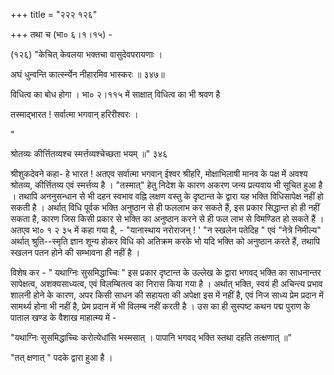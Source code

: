 +++
title = "२२२ १२६"

+++
तथा च (भा० ६।१।१५) - 

(१२६) "केचित् केवलया भक्तचा वासुदेवपरायणाः । 

अघं धुन्वन्ति कार्त्स्न्येन नीहारमिव भास्करः ॥ ३४७॥ 

विधित्व का बोध होगा । भा० २।११५ में साक्षात् विधित्व का भी श्रवण है 

तस्माद्भारत ! सर्वात्मा भगवान् हरिरीश्वरः । 

" 

श्रोतव्यः कीर्त्तितव्यश्च स्मर्त्तव्यश्चेच्छता भयम् ॥" ३४६ 

श्रीशुकदेवने कहा- हे भारत ! अतएव सर्वात्मा भगवान् ईश्वर श्रीहरि, मोक्षाभिलाषी मानव के पक्ष में अवश्य श्रोतव्य, कीर्त्तितव्य एवं स्मर्त्तव्य है । "तस्मात्" हेतु निदेश के कारण अकरण जन्य प्रत्यवाय भी सूचित हुआ है । तथापि अननुसन्धान से भी दहन स्वभाव वह्नि लक्षण वस्तु के दृष्टान्त के द्वारा यह भक्ति विधिसापेक्ष नहीं हो सकती है । अर्थात् विधि पूर्वक भक्ति अनुष्ठान से ही फललाभ कर सकते हैं, इस प्रकार सिद्धान्त हो ही नहीं सकता है, कारण जिस किसी प्रकार से भक्ति का अनुष्ठान करने से ही फल लाभ से विमण्डित हो सकते हैं । अतएव भा० १ २ ३५ में कहा गया है, - "यानास्थाय नरोराजन् ! ' "न स्खलेन पतेदिह " एवं "नेत्रे निमील्य" अर्थात् श्रुति--स्मृति ज्ञान शून्य होकर विधि को अतिक्रम करके भो यदि भक्ति को अनुष्ठान करते हैं, तथापि स्खलन पतन होने की सम्भावना ही नहीं है । 

विशेष कर - " यथाग्निः सुसमिद्धाच्चिः " इस प्रकार दृष्टान्त के उल्लेख के द्वारा भगवद् भक्ति का साधनान्तर सापेक्षत्व, अशक्यसाध्यत्व, एवं विलम्बितत्व का निरास किया गया है । अर्थात् भक्ति, स्वयं ही अचिन्त्य प्रभाव शालनी होने के कारण, अपर किसी साधन की सहायता की अपेक्षा इस में नहीं है, एवं निज साध्य प्रेम प्रदान में सामर्थ्य होना भी नहीं है, प्रेम प्रदान में भी विलम्ब नहीं करती है । उस का ही सुस्पष्ट कथन पद्म पुराण के पाताल खण्ड के वैशाख माहात्म्य में - 

"यथाग्निः सुसमिद्धाच्चिः करोत्येधांसि भस्मसात् । पापानि भगवद् भक्ति स्तथा दहति तत्क्षणात् ॥” 

"तत् क्षणात् " पदके द्वारा हुआ है । 
